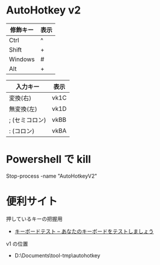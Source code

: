 # AutoHotkey v2

| 修飾キー | 表示 |
| -------- | ---- |
| Ctrl     | ^    |
| Shift    | +    |
| Windows  | #    |
| Alt      | +    |

| 入力キー       | 表示 |
| -------------- | ---- |
| 変換(右)       | vk1C |
| 無変換(左)     | vk1D |
| ; (セミコロン) | vkBB |
| : (コロン)     | vkBA |

# Powershell で kill

Stop-process -name "AutoHotkeyV2"

# 便利サイト

押しているキーの把握用

- [キーボードテスト – あなたのキーボードをテストしましょう](https://www.onlinemictest.com/ja/keyboard-test/)

v1 の位置

- D:\Documents\tool-tmp\autohotkey
